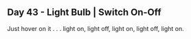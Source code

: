 ## Day 43 - Light Bulb | Switch On-Off

Just hover on it . . . light on, light off, light on, light off, light on.